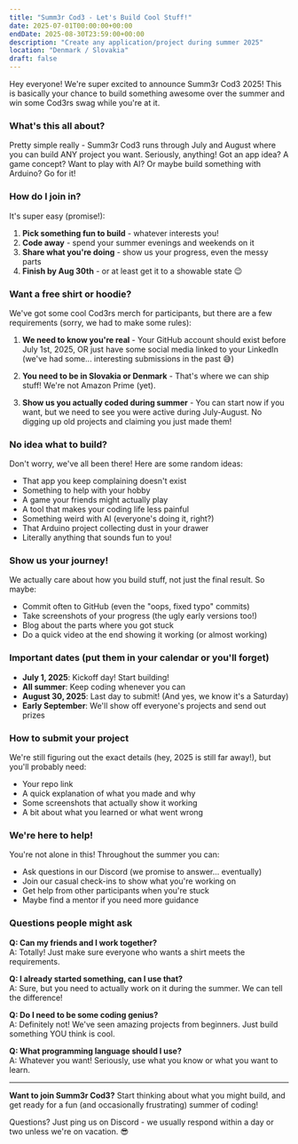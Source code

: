 ```yaml
---
title: "Summ3r Cod3 - Let's Build Cool Stuff!"
date: 2025-07-01T00:00:00+00:00
endDate: 2025-08-30T23:59:00+00:00
description: "Create any application/project during summer 2025"
location: "Denmark / Slovakia"
draft: false
---
```


Hey everyone! We're super excited to announce Summ3r Cod3 2025! This is basically your chance to build something awesome over the summer and win some Cod3rs swag while you're at it.

### What's this all about?

Pretty simple really - Summ3r Cod3 runs through July and August where you can build ANY project you want. Seriously, anything! Got an app idea? A game concept? Want to play with AI? Or maybe build something with Arduino? Go for it!

<!--more-->

### How do I join in?

It's super easy (promise!):

1. **Pick something fun to build** - whatever interests you!
2. **Code away** - spend your summer evenings and weekends on it
3. **Share what you're doing** - show us your progress, even the messy parts
4. **Finish by Aug 30th** - or at least get it to a showable state 😉

### Want a free shirt or hoodie?

We've got some cool Cod3rs merch for participants, but there are a few requirements (sorry, we had to make some rules):

1. **We need to know you're real** - Your GitHub account should exist before July 1st, 2025, OR just have some social media linked to your LinkedIn (we've had some... interesting submissions in the past 😅)

2. **You need to be in Slovakia or Denmark** - That's where we can ship stuff! We're not Amazon Prime (yet).

3. **Show us you actually coded during summer** - You can start now if you want, but we need to see you were active during July-August. No digging up old projects and claiming you just made them!

### No idea what to build?

Don't worry, we've all been there! Here are some random ideas:

- That app you keep complaining doesn't exist
- Something to help with your hobby
- A game your friends might actually play
- A tool that makes your coding life less painful
- Something weird with AI (everyone's doing it, right?)
- That Arduino project collecting dust in your drawer
- Literally anything that sounds fun to you!

### Show us your journey!

We actually care about how you build stuff, not just the final result. So maybe:

- Commit often to GitHub (even the "oops, fixed typo" commits)
- Take screenshots of your progress (the ugly early versions too!)
- Blog about the parts where you got stuck
- Do a quick video at the end showing it working (or almost working)

### Important dates (put them in your calendar or you'll forget)

- **July 1, 2025**: Kickoff day! Start building!
- **All summer**: Keep coding whenever you can
- **August 30, 2025**: Last day to submit! (And yes, we know it's a Saturday)
- **Early September**: We'll show off everyone's projects and send out prizes

### How to submit your project

We're still figuring out the exact details (hey, 2025 is still far away!), but you'll probably need:

- Your repo link
- A quick explanation of what you made and why
- Some screenshots that actually show it working
- A bit about what you learned or what went wrong

### We're here to help!

You're not alone in this! Throughout the summer you can:

- Ask questions in our Discord (we promise to answer... eventually)
- Join our casual check-ins to show what you're working on
- Get help from other participants when you're stuck
- Maybe find a mentor if you need more guidance

### Questions people might ask

**Q: Can my friends and I work together?**  
A: Totally! Just make sure everyone who wants a shirt meets the requirements.

**Q: I already started something, can I use that?**  
A: Sure, but you need to actually work on it during the summer. We can tell the difference!

**Q: Do I need to be some coding genius?**  
A: Definitely not! We've seen amazing projects from beginners. Just build something YOU think is cool.

**Q: What programming language should I use?**  
A: Whatever you want! Seriously, use what you know or what you want to learn.

---

**Want to join Summ3r Cod3?** Start thinking about what you might build, and get ready for a fun (and occasionally frustrating) summer of coding!

Questions? Just ping us on Discord - we usually respond within a day or two unless we're on vacation. 😎
